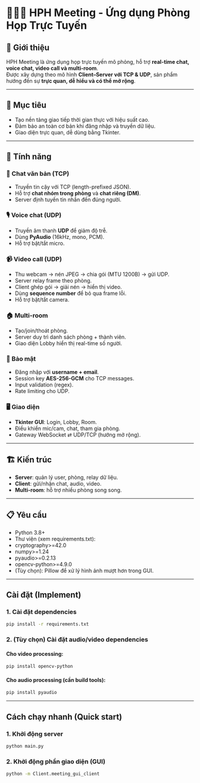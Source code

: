 # 🧑🏻‍💻 HPH Meeting - Ứng dụng Phòng Họp Trực Tuyến

## 📌 Giới thiệu
HPH Meeting là ứng dụng họp trực tuyến mô phỏng, hỗ trợ **real-time chat, voice chat, video call và multi-room**.  
Được xây dựng theo mô hình **Client–Server với TCP & UDP**, sản phẩm hướng đến sự **trực quan, dễ hiểu và có thể mở rộng**.

---

## 👀 Mục tiêu
- Tạo nền tảng giao tiếp thời gian thực với hiệu suất cao.  
- Đảm bảo an toàn cơ bản khi đăng nhập và truyền dữ liệu.  
- Giao diện trực quan, dễ dùng bằng Tkinter.  

---

## 🔎 Tính năng

### 💬 Chat văn bản (TCP)
- Truyền tin cậy với TCP (length-prefixed JSON).  
- Hỗ trợ **chat nhóm trong phòng** và **chat riêng (DM)**.  
- Server định tuyến tin nhắn đến đúng người.  

### 🎙️ Voice chat (UDP)
- Truyền âm thanh **UDP** để giảm độ trễ.  
- Dùng **PyAudio** (16kHz, mono, PCM).  
- Hỗ trợ bật/tắt micro.  

### 📹 Video call (UDP)
- Thu webcam → nén JPEG → chia gói (MTU 1200B) → gửi UDP.  
- Server relay frame theo phòng.  
- Client ghép gói → giải nén → hiển thị video.  
- Dùng **sequence number** để bỏ qua frame lỗi.  
- Hỗ trợ bật/tắt camera.  

### 🏠 Multi-room
- Tạo/join/thoát phòng.  
- Server duy trì danh sách phòng + thành viên.  
- Giao diện Lobby hiển thị real-time số người.  

### 🔐 Bảo mật
- Đăng nhập với **username + email**.  
- Session key **AES-256-GCM** cho TCP messages.  
- Input validation (regex).  
- Rate limiting cho UDP.  

### 🖥️ Giao diện
- **Tkinter GUI**: Login, Lobby, Room.  
- Điều khiển mic/cam, chat, tham gia phòng.  
- Gateway WebSocket ⇄ UDP/TCP (hướng mở rộng).  

---

## 🏗️ Kiến trúc
- **Server**: quản lý user, phòng, relay dữ liệu.  
- **Client**: gửi/nhận chat, audio, video.  
- **Multi-room**: hỗ trợ nhiều phòng song song.  

---

## 📋 Yêu cầu
- Python 3.8+
- Thư viện (xem requirements.txt):
-	cryptography>=42.0
-	numpy>=1.24
-	pyaudio>=0.2.13
-	opencv-python>=4.9.0
-	(Tùy chọn): Pillow để xử lý hình ảnh mượt hơn trong GUI.

---

## Cài đặt (Implement)

### 1. Cài đặt dependencies
```sh
pip install -r requirements.txt
```

### 2. (Tùy chọn) Cài đặt audio/video dependencies
#### Cho video processing:
```sh
pip install opencv-python
```

#### Cho audio processing (cần build tools):
```sh
pip install pyaudio

```

---

## Cách chạy nhanh (Quick start)

### 1. Khởi động server
```sh
python main.py
```

### 2. Khởi động phần giao diện (GUI)
```sh
python -m Client.meeting_gui_client
```


